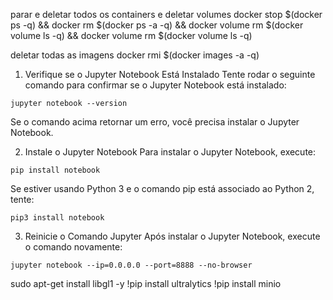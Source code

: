 

parar e deletar todos os containers e deletar volumes
docker stop $(docker ps -q) && docker rm $(docker ps -a -q) && docker volume rm $(docker volume ls -q) && docker volume rm $(docker volume ls -q)


deletar todas as imagens
docker rmi $(docker images -a -q)




1. Verifique se o Jupyter Notebook Está Instalado
Tente rodar o seguinte comando para confirmar se o Jupyter Notebook está instalado:
````
jupyter notebook --version
````
Se o comando acima retornar um erro, você precisa instalar o Jupyter Notebook.

2. Instale o Jupyter Notebook
Para instalar o Jupyter Notebook, execute:
````
pip install notebook
````
Se estiver usando Python 3 e o comando pip está associado ao Python 2, tente:
````
pip3 install notebook
````
3. Reinicie o Comando Jupyter
Após instalar o Jupyter Notebook, execute o comando novamente:
````
jupyter notebook --ip=0.0.0.0 --port=8888 --no-browser
````



sudo apt-get install libgl1 -y
!pip install ultralytics
!pip install minio

